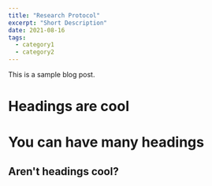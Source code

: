 ```yaml
---
title: "Research Protocol"
excerpt: "Short Description"
date: 2021-08-16
tags:
  - category1
  - category2
---
```


This is a sample blog post. 


Headings are cool
======

You can have many headings
======

Aren't headings cool?
------